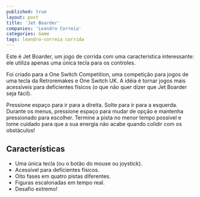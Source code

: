 ```yaml
---
published: true
layout: post
title: 'Jet Boarder'
companies: 'Leandro Correia'
categories: Game
tags: leandro-correia corrida
---
```

Este é Jet Boarder, um jogo de corrida com uma característica interessante: ele utiliza apenas uma única tecla para os controles.

Foi criado para a One Switch Competition, uma competição para jogos de uma tecla da Retroremakes e One Switch UK. A idéia é tornar jogos mais acessíveis para deficientes físicos (o que não quer dizer que Jet Boarder seja fácil).

Pressione espaço para ir para a direita. Solte para ir para a esquerda. Durante os menus, pressione espaço para mudar de opção e mantenha pressionado para escolher. Termine a pista no menor tempo possível e tome cuidado para que a sua energia não acabe quando colidir com os obstáculos!

## Características
* Uma única tecla (ou o botão do mouse ou joystick). 
* Acessível para deficientes físicos. 
* Oito fases em quatro pistas diferentes. 
* Figuras escalonadas em tempo real. 
* Desafio extremo! 